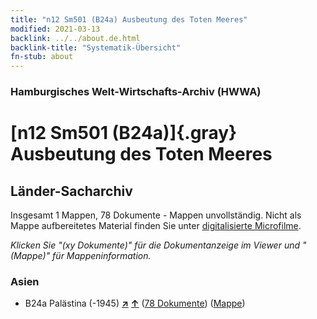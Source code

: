 ```yaml
---
title: "n12 Sm501 (B24a) Ausbeutung des Toten Meeres"
modified: 2021-03-13
backlink: ../../about.de.html
backlink-title: "Systematik-Übersicht"
fn-stub: about
---
```


### Hamburgisches Welt-Wirtschafts-Archiv (HWWA)

# [n12 Sm501 (B24a)]{.gray}&#8201; Ausbeutung des Toten Meeres&#160; 







## Länder-Sacharchiv




Insgesamt 1 Mappen, 78 Dokumente - Mappen unvollständig.
Nicht als Mappe aufbereitetes Material finden Sie unter [digitalisierte Microfilme](/film/h1_sh.de.html).

_Klicken Sie "(xy Dokumente)" für die Dokumentanzeige im Viewer und "(Mappe)" für Mappeninformation._




### Asien

- B24a Palästina (-1945) [**&nearr;**](../../../geo/i/141115/about.de.html "Palästina (-1945) (alle Mappen)") [**&uarr;**](../../../geo/about.de.html#B24a "Ländersystematik") (<a href="https://pm20.zbw.eu/iiifview/folder/sh/141115,145096" title="über: Palästina (-1945) : Ausbeutung des Toten Meeres" target="_blank">78 Dokumente</a>) ([Mappe](../../../../folder/sh/1411xx/141115/1450xx/145096/about.de.html))








